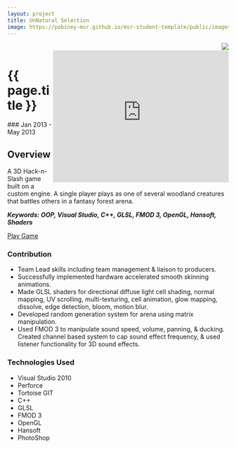 ```yaml
---
layout: project
title: UnNatural Selection
image: https://pabiney-msr.github.io/msr-student-template/public/images/game-project-unnatural-selection.jpg
---
```

<img class="project-image" align="right" src="https://pabiney-msr.github.io/msr-student-template/public/images/game-project-unnatural-selection.jpg"/>
<br>
<iframe class="project-image" align="right" width="400" height="300" src="https://www.youtube.com/embed/lxLnIZ8Q3b4" frameborder="0" allowfullscreen></iframe>
<h1 id="project-title">{{ page.title }}</h1>
### Jan 2013 - May 2013

## Overview
A 3D Hack-n-Slash game built on a custom engine. A single player plays as one of several woodland creatures that battles others in a fantasy forest arena.

<b><i>Keywords: OOP, Visual Studio, C++, GLSL, FMOD 3, OpenGL, Hansoft, Shaders</i></b>

<a href="http://gameproject.fullsail.com/gpgames/index.php/2013/05/unnatural-selection/">Play Game</a>

### Contribution
* Team Lead skills including team management & liaison to producers.
* Successfully implemented hardware accelerated smooth skinning animations.
* Made GLSL shaders for directional diffuse light cell shading, normal mapping, UV scrolling, multi-texturing, cell animation, glow mapping, dissolve, edge detection, bloom, motion blur.
* Developed random generation system for arena using matrix manipulation.
* Used FMOD 3 to manipulate sound speed, volume, panning, & ducking. Created channel based system to cap sound effect frequency, & used listener functionality for 3D sound effects.

### Technologies Used
* Visual Studio 2010
* Perforce
* Tortoise GIT
* C++
* GLSL
* FMOD 3
* OpenGL
* Hansoft
* PhotoShop